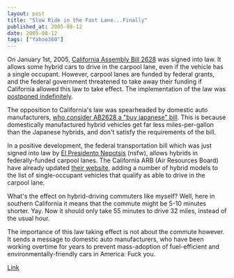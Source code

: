 ```yaml
---
layout: post
title: "Slow Ride in the Fast Lane...Finally"
published_at: 2005-08-12
date: 2005-08-12
tags: ["Yahoo360"]
---
```


On January 1st, 2005, [California Assembly Bill 2628](http://democrats.assembly.ca.gov/members/a41/default2.htm?hybrids) was signed into law. It allows some hybrid cars to drive in the carpool lane, even if the vehicle has a single occupant. However, carpool lanes are funded by federal grants, and the federal government threatened to take away their funding if California allowed this law to take effect. The implementation of the law was [postponed indefinitely](http://www.sacbee.com/content/news/traffic/story/13322796p-14164921c.html).  

The opposition to California's law was spearheaded by domestic auto manufacturers, [who consider AB2628 a "buy japanese" bill](http://www.freep.com/money/autonews/ford25e_20040825.htm). This is because domestically manufactured hybrid vehicles get far less miles-per-gallon than the Japanese hybrids, and don't satisfy the requirements of the bill.  

In a positive development, the federal transportation bill which was just signed into law by [El Presidento Nepotsis](http://www.whitehouse.com/) (nsfw), allows hybrids in federally-funded carpool lanes. The California ARB (Air Resources Board) have already updated [their website](http://www.arb.ca.gov/msprog/carpool/carpool.htm), adding a number of hybrid models to the list of single-occupant vehicles that qualify as able to drive in the carpool lane.  

What's the effect on hybrid-driving commuters like myself? Well, here in southern California it means that the commute might be 5-10 minutes shorter. Yay. Now it should only take 55 minutes to drive 32 miles, instead of the usual hour.  

The importance of this law taking effect is not about the commute however. It sends a message to domestic auto manufacturers, who have been working overtime for years to prevent mass-adoption of fuel-efficient and environmentally-friendly cars in America: Fuck you.  

[Link]()  